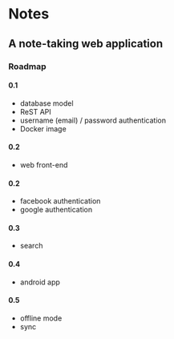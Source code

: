 Notes
=====

A note-taking web application
-----------------------------

### Roadmap

#### 0.1
* database model
* ReST API
* username (email) / password authentication
* Docker image

#### 0.2
* web front-end

#### 0.2
* facebook authentication
* google authentication

#### 0.3
* search

#### 0.4
* android app

#### 0.5
* offline mode
* sync
